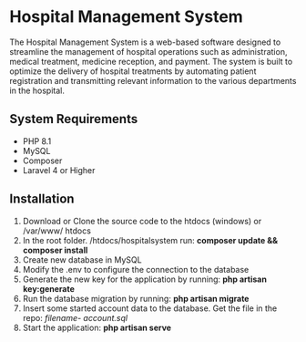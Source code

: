 # Hospital Management System
The Hospital Management System is a web-based software designed to streamline the management of hospital operations such as administration, medical treatment, medicine reception, and payment. The system is built to optimize the delivery of hospital treatments by automating patient registration and transmitting relevant information to the various departments in the hospital. 
## System Requirements
- PHP 8.1
- MySQL
- Composer
- Laravel 4 or Higher
## Installation
1. Download or Clone the source code to the htdocs (windows) or /var/www/ htdocs
2. In the root folder. /htdocs/hospitalsystem run: **composer update && composer install**
3. Create new database in MySQL
4. Modify the .env to configure the connection to the database
5. Generate the new key for the application by running: **php artisan key:generate**
6. Run the database migration by running: **php artisan migrate**
7. Insert some started account data to the database. Get the file in the repo: _filename- account.sql_
8. Start the application: **php artisan serve**
